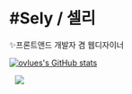 # #Sely / 셀리
✨프론트앤드 개발자 겸 웹디자이너

[![ovlues's GitHub stats](https://github-readme-stats.vercel.app/api?username=ovlues&include_all_commits=true&show_icons=true&theme=cobalt)](https://github.com/ovlues/github-readme-stats)

<a href="https://instagram.com/sely0.x">
    <img 
        src="http://img.shields.io/badge/-Instagram-black?style=flat&logo=Instagram&link=https://instagram.com/sely0.x/"
        style="height : auto; margin-left : 10px; margin-right : 10px;"/>
</a>
